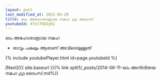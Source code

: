 ```yaml
---
layout: post
last_modified_at: 2021-03-29
title: ഓം അഹോരാത്രായ നമഹ ൧൧ ടൈംസ്
youtubeId: Xfxl7hDIyKI
---
```

 
 
 ഓം അഹോരാത്രായ നമഹ 
 
 -  രാവും പകലും ആരാണ് അവിടെയുള്ളത് 
 
  
 
  
 
 
 
 
 
 


{% include youtubePlayer.html id=page.youtubeId %}
 
[Next]({{ site.baseurl }}{% link  split1/_posts/2014-06-11-ഓം അനിന്ദിതയ നമഹ ൧൧ ടൈംസ്.md%})
 
